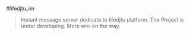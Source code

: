 #lifedjtu_im

> Instant message server dedicate to lifedjtu platform. The Project is under developing. More wiki on the way.

